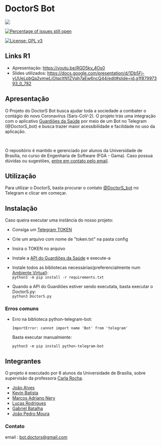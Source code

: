 # DoctorS Bot
![](https://i.ibb.co/KXy8s4z/DoctorS.png)

[![Percentage of issues still open](http://isitmaintained.com/badge/open/fga-eps-mds/2020-1-DoctorS-Bot.svg)](http://isitmaintained.com/project/fga-eps-mds/2020-1-DoctorS-Bot "Percentage of issues still open")

[![License: GPL v3](https://img.shields.io/badge/License-GPL%20v3-blue.svg)](https://www.gnu.org/licenses/gpl-3.0)


## Links R1

- Apresentação: https://youtu.be/RGD5kv_4Os0
- Slides utilizados: https://docs.google.com/presentation/d/1Db5Fj-vUUeLpbQa2ymwLiOIqcltN1ZVqh7aEw6ncQ44/edit#slide=id.g1f87997393_0_782

## Apresentação

O Projeto do DoctorS Bot busca ajudar toda a sociedade a combater o contágio do novo Coronavírus (Sars-CoV-2). O projeto trás uma integração com o aplicativo [Guardiões da Saúde](https://github.com/proepidesenvolvimento/guardioes-app) por meio de um Bot no Telegram (@DoctorS_bot) e busca trazer maior acessibilidade e facilidade no uso da aplicação.

<br>

O repositório é mantido e gerenciado por alunos da Universidade de Brasília, no curso de Engenharia de Software (FGA - Gama). Caso possua dúvidas ou sugestões, [entre em contato pelo email](mailto:bot.doctors@gmail.com).

## Utilização

Para utilizar o DoctorS, basta procurar o contato [@DoctorS_bot](https://t.me/DoctorS_bot) no Telegram e clicar em começar.


## Instalação
Caso queira executar uma instância do nosso projeto:

* Consiga um [Telegram TOKEN](https://telegram.me/BotFather)

* Crie um arquivo com nome de "token.txt" na pasta config

* Insira o TOKEN no arquivo

* Instale a [API do Guardiões da Saúde](https://github.com/proepidesenvolvimento/guardioes-api) e execute-a

* Instale todos as bibliotecas necessárias(preferencialmente num [Ambiente Virtual](https://virtualenv.pypa.io/en/latest/)):\
```python3 -m pip install -r requirements.txt```

* Quando a API do Guardiões estiver sendo executata, basta executar o DoctorS.py:\
 ```python3 DoctorS.py```
 
### Erros comuns
* Erro na biblioteca python-telegram-bot:

    ```ImportError: cannot import name 'Bot' from 'telegram'```

    Basta executar manualmente:

    ```python3 -m pip install python-telegram-bot```

## Integrantes

 O projeto é executado por 6 alunos da Universidade de Brasília, sobre supervisão da professora [Carla Rocha](https://github.com/RochaCarla).
 
 
 * [João Alves](https://github.com/Joaoaalves)
 * [Kevin Batista](https://github.com/k3vin-batista)
 * [Marcos Adriano Nery](https://github.com/marcosadrianonery)
 * [Lucas Rodrigues](https://github.com/lucas229)
 * [Gabriel Batalha](https://github.com/Gabriel-Azevedo-Batalha)
 * [João Pedro Moura](https://github.com/Joao-Pedro-Moura)
 
### Contato

email : bot.doctors@gmail.com
